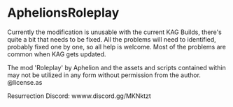 # AphelionsRoleplay

Currently the modification is unusable with the current KAG Builds, there's quite a bit that needs to be fixed.
 All the problems will need to identified, probably fixed one by one, so all help is welcome.
 Most of the problems are common when KAG gets updated.

The mod 'Roleplay' by Aphelion and the assets and scripts contained within may not be utilized in any form without permission from the author. @license.as

Resurrection Discord: wwww.discord.gg/MKNktzt
